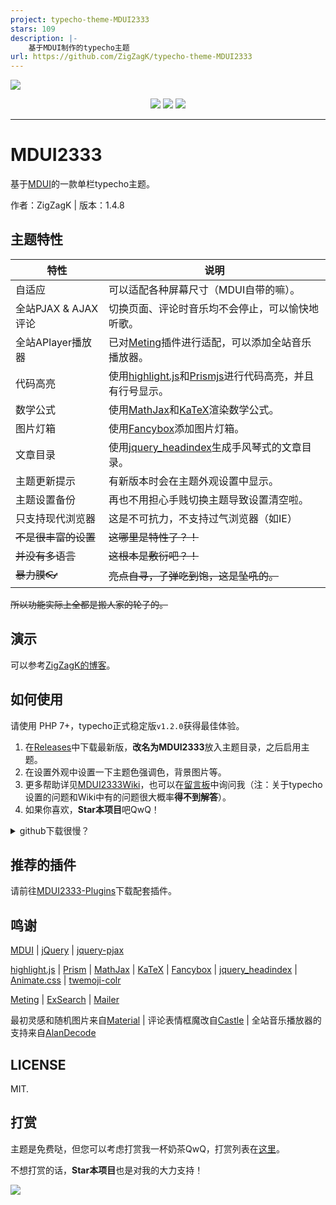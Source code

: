 ```yaml
---
project: typecho-theme-MDUI2333
stars: 109
description: |-
    基于MDUI制作的typecho主题
url: https://github.com/ZigZagK/typecho-theme-MDUI2333
---
```


![](screenshot.png)

<p align="center">
	<a href="https://github.com/ZigZagK/typecho-theme-MDUI2333/releases/latest"><img src="https://img.shields.io/github/v/release/ZigZagK/typecho-theme-MDUI2333?color=448AFF&style=for-the-badge" /></a>
	<img src="https://img.shields.io/github/license/ZigZagK/typecho-theme-MDUI2333.svg?color=8BC34A&style=for-the-badge" />
	<img src="https://img.shields.io/github/last-commit/ZigZagK/typecho-theme-MDUI2333.svg?color=FF9800&style=for-the-badge" />
</p><hr>

# MDUI2333

基于[MDUI](https://mdui.org)的一款单栏typecho主题。

作者：ZigZagK | 版本：1.4.8

## 主题特性

| 特性                 | 说明                                                         |
| -------------------- | ------------------------------------------------------------ |
| 自适应               | 可以适配各种屏幕尺寸（MDUI自带的嘛）。                       |
| 全站PJAX & AJAX评论  | 切换页面、评论时音乐均不会停止，可以愉快地听歌。             |
| 全站APlayer播放器    | 已对[Meting](https://github.com/ZigZagK/APlayer-Typecho)插件进行适配，可以添加全站音乐播放器。 |
| 代码高亮             | 使用[highlight.js](https://highlightjs.org/)和[Prismjs](https://prismjs.com/)进行代码高亮，并且有行号显示。 |
| 数学公式             | 使用[MathJax](https://www.mathjax.org/)和[KaTeX](https://katex.org/)渲染数学公式。        |
| 图片灯箱             | 使用[Fancybox](https://fancyapps.com/fancybox/3/)添加图片灯箱。 |
| 文章目录             | 使用[jquery_headindex](https://github.com/mnnyang/jquery_headindex)生成手风琴式的文章目录。 |
| 主题更新提示         | 有新版本时会在主题外观设置中显示。                           |
| 主题设置备份         | 再也不用担心手贱切换主题导致设置清空啦。                     |
| 只支持现代浏览器     | 这是不可抗力，不支持过气浏览器（如IE）                       |
| ~~不是很丰富的设置~~ | ~~这哪里是特性了？！~~                                       |
| ~~并没有多语言~~     | ~~这根本是敷衍吧？！~~                                       |
| ~~暴力膜👓~~          | ~~亮点自寻，子弹吃到饱，这是坠吼的。~~                       |

~~所以功能实际上全都是搬人家的轮子的。~~

## 演示

可以参考[ZigZagK的博客](https://zigzagk.top)。

## 如何使用

请使用 PHP 7+，typecho正式稳定版`v1.2.0`获得最佳体验。

1. 在[Releases](https://github.com/ZigZagK/typecho-theme-MDUI2333/releases)中下载最新版，**改名为MDUI2333**放入主题目录，之后启用主题。
2. 在设置外观中设置一下主题色强调色，背景图片等。
3. 更多帮助详见[MDUI2333Wiki](https://mdui2333.zigzagk.top/)，也可以在[留言板](https://zigzagk.top/messages#comments)中询问我（注：关于typecho设置的问题和Wiki中有的问题很大概率**得不到解答**）。
4. 如果你喜欢，**Star本项目**吧QwQ！

<details>
<summary>github下载很慢？</summary><br>

这可能是由于“众所周知的原因”导致的，您可以过段时间再下载，或者使用[备用下载地址](https://api.zigzagk.top/MDUI2333/MDUI2333.zip)。

**注：该下载地址是自动抓取最新Release的，可能会存在抓取失败等情况，不推荐使用。**

</details>

## 推荐的插件

请前往[MDUI2333-Plugins](https://github.com/ZigZagK/MDUI2333-Plugins)下载配套插件。

## 鸣谢

[MDUI](https://mdui.org) | [jQuery](https://github.com/jquery/jquery) | [jquery-pjax](https://github.com/defunkt/jquery-pjax)

[highlight.js](https://highlightjs.org/) | [Prism](https://prismjs.com/) | [MathJax](https://www.mathjax.org/) | [KaTeX](https://katex.org/) | [Fancybox](https://fancyapps.com/fancybox/3/) | [jquery_headindex](https://github.com/mnnyang/jquery_headindex) | [Animate.css](https://github.com/daneden/animate.css) | [twemoji-colr](https://github.com/mozilla/twemoji-colr)

[Meting](https://github.com/MoePlayer/APlayer-Typecho) | [ExSearch](https://github.com/AlanDecode/Typecho-Plugin-ExSearch) | [Mailer](https://github.com/AlanDecode/Typecho-Plugin-Mailer)

最初灵感和随机图片来自[Material](https://github.com/idawnlight/typecho-theme-material) | 评论表情框魔改自[Castle](https://github.com/ohmyga233/castle-Typecho-Theme) | 全站音乐播放器的支持来自[AlanDecode](https://github.com/MoePlayer/APlayer-Typecho/pull/60)

## LICENSE

MIT.

## 打赏

主题是免费哒，但您可以考虑打赏我一杯奶茶QwQ，打赏列表在[这里](https://zigzagk.top/about)。

不想打赏的话，**Star本项目**也是对我的大力支持！

![](https://zigzagk.top/usr/uploads/2019/02/3881882270.jpg)
